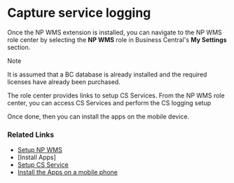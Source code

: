 # Capture service logging

Once the NP WMS extension is installed, you can navigate to the NP WMS role center by selecting the **NP WMS** role in Business Central's **My Settings** section.

> [!Note]
> It is assumed that a BC database is already installed and the required licenses have already been purchased.

The role center provides links to setup CS Services.
From the NP WMS role center, you can access CS Services and perform the CS logging setup

Once done, then you can install the apps on the mobile device.

### Related Links

- [Setup NP WMS](../explanation/setup-NP-WMS.md)
- [Install Apps]
- [Setup CS Service](../howto/set-up-rfid.md)
- [Install the Apps on a mobile phone](../howto/install-mobile-apps.md)